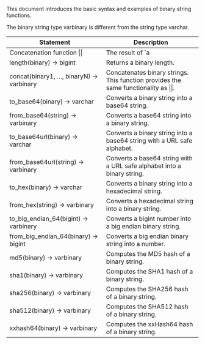 This document introduces the basic syntax and examples of binary string functions.


The binary string type varbinary is different from the string type varchar.

| Statement                                    | Description                                  |
| --------------------------------------- | ------------------------------------- |
|Concatenation function \|\|   |The result of `a || b` is `ab`.              |
| length(binary) → bigint [](id:length)                | Returns a binary length.                    |
| concat(binary1, …, binaryN) → varbinary [](id:concat)| Concatenates binary strings. This function provides the same functionality as \|\|.        |
| to_base64(binary) → varchar  [](id:to_base64)           | Converts a binary string into a base64 string.          |
| from_base64(string) → varbinary [](id:from_base64)        | Converts a base64 string into a binary string.          |
| to_base64url(binary) → varchar   [](id:to_base64url)       | Converts a binary string into a base64 string with a URL safe alphabet.               |
| from_base64url(string) → varbinary   [](id:from_base64url)   | Converts a base64 string with a URL safe alphabet into a binary string. |
| to_hex(binary) → varchar [](id:to_hex)               | Converts a binary string into a hexadecimal string.    |
| from_hex(string) → varbinary[](id:from_hex)            | Converts a hexadecimal string into a binary string.              |
| to_big_endian_64(bigint) → varbinary[](id:to_big_endian_64)    | Converts a bigint number into a big endian binary string.        |
| from_big_endian_64(binary) → bigint [](id:from_big_endian_64)    | Converts a big endian binary string into a number.  |
| md5(binary) → varbinary  [](id:md5)               | Computes the MD5 hash of a binary string.               |
| sha1(binary) → varbinary[](id:sha1)                | Computes the SHA1 hash of a binary string.              |
| sha256(binary) → varbinary   [](id:sha256)           | Computes the SHA256 hash of a binary string.       |
| sha512(binary) → varbinary  [](id:sha512)            | Computes the SHA512 hash of a binary string.            |
| xxhash64(binary) → varbinary[](id:xxhash64)            | Computes the xxHash64 hash of a binary string.          |

